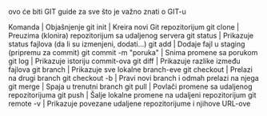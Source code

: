 ovo će biti GIT guide za sve što je važno znati o GIT-u

Komanda | Objašnjenje
git init | Kreira novi Git repozitorijum
git clone <url> | Preuzima (klonira) repozitorijum sa udaljenog servera
git status | Prikazuje status fajlova (da li su izmenjeni, dodati...)
git add <fajl> | Dodaje fajl u staging (pripremu za commit)
git commit -m "poruka" | Snima promene sa porukom
git log | Prikazuje istoriju commit-ova
git diff | Prikazuje razlike između fajlova
git branch | Prikazuje sve lokalne branch-eve
git checkout <branch> | Prelazi na drugi branch
git checkout -b <novi-branch> | Pravi novi branch i odmah prelazi na njega
git merge <branch> | Spaja <branch> u trenutni branch
git pull | Povlači promene sa udaljenog repozitorijuma
git push | Šalje lokalne promene na udaljeni repozitorijum
git remote -v | Prikazuje povezane udaljene repozitorijume i njihove URL-ove
